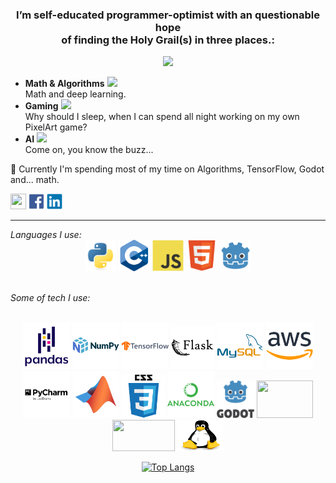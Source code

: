 <!--
**Vasamir1/Vasamir1** is a ✨ _special_ ✨ repository because its `README.md` (this file) appears on your GitHub profile.
-->

<div id="header" align="center">
  <h3>I’m self-educated programmer-optimist with an questionable hope <br>of finding the Holy Grail(s) in three places.: </h3>
  <img src="https://media.giphy.com/media/RN8FdaB6T1bkkI5n4I/giphy.gif" width="100"/>
</div>
<ul>
  <li><strong>Math & Algorithms</strong>
    <img src="https://github.githubassets.com/images/icons/emoji/unicode/1f4b5.png?v8" width=25 />
    <br>Math and deep learning.</li>
  <li><strong>Gaming</strong>
    <img src="https://github.githubassets.com/images/icons/emoji/unicode/1f579.png?v8" width=25 />
    <br>Why should I sleep, when I can spend all night working on my own PixelArt game?</li>
  <li><strong>AI</strong>
    <img src="https://github.githubassets.com/images/icons/emoji/unicode/1f412.png?v8" width=25 />
    <br>Come on, you know the buzz...</li>
</ul>
<p>🔭 Currently I'm spending most of my time on Algorithms, TensorFlow, Godot and... math.</p>
<a href="https://www.kaggle.com/marcinkaczorowski"><img src="https://static-00.iconduck.com/assets.00/kaggle-icon-2048x2048-fxhlmjy3.png" height=25 width=25></a>
<a href="https://www.facebook.com/profile.php?id=100023613645871"><img src="https://raw.githubusercontent.com/devicons/devicon/55609aa5bd817ff167afce0d965585c92040787a/icons/facebook/facebook-original.svg" height=25 width=25></a>
<a href="https://www.linkedin.com/in/marcin-kaczorowski-b9a46b291"><img src="https://raw.githubusercontent.com/devicons/devicon/55609aa5bd817ff167afce0d965585c92040787a/icons/linkedin/linkedin-original.svg" height=25 width=25?></a>
<hr>
<footer>
  <i>Languages I use:</i>

  <div align="center">
    <img src="https://raw.githubusercontent.com/devicons/devicon/1119b9f84c0290e0f0b38982099a2bd027a48bf1/icons/python/python-original.svg" width=50 />
    <img src="https://raw.githubusercontent.com/devicons/devicon/1119b9f84c0290e0f0b38982099a2bd027a48bf1/icons/cplusplus/cplusplus-original.svg" width=50 />
    <img src="https://raw.githubusercontent.com/devicons/devicon/1119b9f84c0290e0f0b38982099a2bd027a48bf1/icons/javascript/javascript-original.svg" width=50 />
    <img src="https://raw.githubusercontent.com/devicons/devicon/1119b9f84c0290e0f0b38982099a2bd027a48bf1/icons/html5/html5-original.svg" width=50 />
    <img src="https://raw.githubusercontent.com/devicons/devicon/1119b9f84c0290e0f0b38982099a2bd027a48bf1/icons/godot/godot-original.svg" width=50 />
  </div>

  <br><i>Some of tech I use:</i>
  <div align="center">
    <br>
    <img src="https://raw.githubusercontent.com/devicons/devicon/1119b9f84c0290e0f0b38982099a2bd027a48bf1/icons/pandas/pandas-original-wordmark.svg" width=75 />
    <img src="https://raw.githubusercontent.com/devicons/devicon/1119b9f84c0290e0f0b38982099a2bd027a48bf1/icons/numpy/numpy-original-wordmark.svg" width=75 />
    <img src="https://raw.githubusercontent.com/devicons/devicon/1119b9f84c0290e0f0b38982099a2bd027a48bf1/icons/tensorflow/tensorflow-original-wordmark.svg" width=75 />
    <img src="https://raw.githubusercontent.com/devicons/devicon/1119b9f84c0290e0f0b38982099a2bd027a48bf1/icons/flask/flask-original-wordmark.svg" width=70 />
    <img src="https://github.com/devicons/devicon/blob/master/icons/mysql/mysql-original-wordmark.svg" width=75 />
    <img src="https://raw.githubusercontent.com/devicons/devicon/1119b9f84c0290e0f0b38982099a2bd027a48bf1/icons/amazonwebservices/amazonwebservices-original-wordmark.svg" width=75 />
    <img  src="https://raw.githubusercontent.com/devicons/devicon/1119b9f84c0290e0f0b38982099a2bd027a48bf1/icons/pycharm/pycharm-original-wordmark.svg" width=75 />
    <img src="https://github.com/devicons/devicon/blob/master/icons/matlab/matlab-original.svg" width=75 />
    <img src="https://raw.githubusercontent.com/devicons/devicon/1119b9f84c0290e0f0b38982099a2bd027a48bf1/icons/css3/css3-original-wordmark.svg" height=70 width=70 />
    <img src="https://raw.githubusercontent.com/devicons/devicon/1119b9f84c0290e0f0b38982099a2bd027a48bf1/icons/anaconda/anaconda-original-wordmark.svg" width=75 />
    <img src="https://raw.githubusercontent.com/devicons/devicon/1119b9f84c0290e0f0b38982099a2bd027a48bf1/icons/godot/godot-original-wordmark.svg" width=60 />
    <img src="https://www.aseprite.org/assets/images/header-logo.png" height=60 width=90 />
    <img src="https://th.bing.com/th/id/R.057c7da3b4a13d8a3a1819484c735594?rik=58stsTkJzAb65g&riu=http%3a%2f%2fnumerique.ostralo.net%2fpygame%2fimages%2fpygame_logo.png&ehk=TlMtTL%2bIF%2be8OUGwXXkJvUl%2fRn%2bWCQInnNCrvWGI1ZQ%3d&risl=&pid=ImgRaw&r=0" height=50 width=100 />
    <img src="https://raw.githubusercontent.com/devicons/devicon/1119b9f84c0290e0f0b38982099a2bd027a48bf1/icons/linux/linux-original.svg" height=50 width=75 />
  </div>
</footer>

<div align="center">

 [![Top Langs](https://github-readme-stats.vercel.app/api/top-langs/?username=Vasamir1&layout=donut&langs_count=8&show_icons=true&bg_color=00000000&hide_border=True&text_color=)](https://github.com/Vasamir1/github-readme-stats)

</div>

